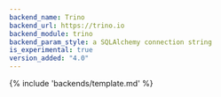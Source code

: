 ```yaml
---
backend_name: Trino
backend_url: https://trino.io
backend_module: trino
backend_param_style: a SQLAlchemy connection string
is_experimental: true
version_added: "4.0"
---
```


{% include 'backends/template.md' %}
